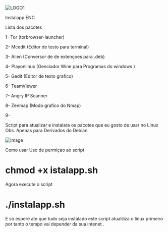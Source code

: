 ![LOGO1](https://user-images.githubusercontent.com/44949748/128208313-211c9bd0-b6aa-4803-af02-27c1a2034ab5.jpg)

Instalapp
ENC


Lista dos pacotes 

1- Tor (torbrowser-launcher)

2- Mcedit (Editor de testo para terminal)

3- Alien (Conversor de de extençoes para .deb)

4- Playonlinux (Genciador Wine para Programas do windows )

5- Gedit (Editor de texto grafico)

6- TeamViewer 

7- Angry IP Scanner

8- Zenmap (Modo grafico do Nmap)

9- 

Script para atualizar e instalara os pacotes que eu gosto de usar no Linux 
Obs. Apenas para Derivados do Debian 

![image](https://user-images.githubusercontent.com/44949748/128208179-de606e8a-b3b9-4797-bb00-4c66f1207146.png)

                    

 Como usar Uso de permiçao ao script
# chmod +x istalapp.sh
Agora execute o script
# ./instalapp.sh
E só espere ate que tudo seja instalado este script atualiliza o linux primeiro por tanto o tempo vai depender da sua intenet .
